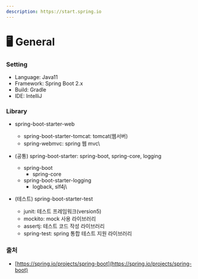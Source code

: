 ```yaml
---
description: https://start.spring.io
---
```


# 🖥 General

### Setting

* Language: Java11
* Framework: Spring Boot 2.x
* Build: Gradle
* IDE: IntelliJ

### Library

* spring-boot-starter-web
  * spring-boot-starter-tomcat: tomcat(웹서버)
  * spring-webmvc: spring 웹 mvc\

* (공통) spring-boot-starter: spring-boot, spring-core, logging
  * spring-boot
    * spring-core
  * spring-boot-starter-logging
    * logback, slf4j\

* (테스트) spring-boot-starter-test
  * junit: 테스트 프레임워크(version5)
  * mockito: mock 사용 라이브러리
  * assertj: 테스트 코드 작성 라이브러리
  * spring-test: spring 통합 테스트 지원 라이브러리



### 출처

* [https://spring.io/projects/spring-boot](https://spring.io/projects/spring-boot)


